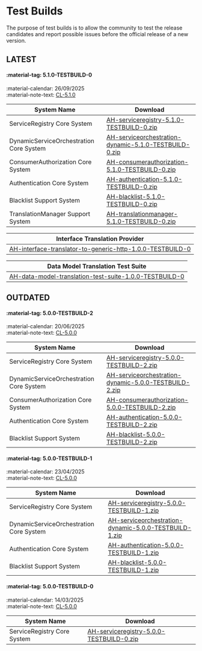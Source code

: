 # Test Builds

The purpose of test builds is to allow the community to test the release candidates and report possible issues before the official release of a new version.

## LATEST

#### :material-tag: 5.1.0-TESTBUILD-0

:material-calendar: 26/09/2025 <br/>
:material-note-text: [CL-5.1.0](../general/changelogs/cl510.md)

System Name | Download
--- | ---
ServiceRegistry Core System | [AH-serviceregistry-5.1.0-TESTBUILD-0.zip](https://github.com/eclipse-arrowhead/ah5-core-java-spring/releases/download/v5.1.0-TESTBUILD-0/AH-serviceregistry-5.1.0-TESTBUILD-0.zip)
DynamicServiceOrchestration Core System  | [AH-serviceorchestration-dynamic-5.1.0-TESTBUILD-0.zip](https://github.com/eclipse-arrowhead/ah5-core-java-spring/releases/download/v5.1.0-TESTBUILD-0/AH-serviceorchestration-dynamic-5.1.0-TESTBUILD-0.zip)
ConsumerAuthorization Core System | [AH-consumerauthorization-5.1.0-TESTBUILD-0.zip](https://github.com/eclipse-arrowhead/ah5-core-java-spring/releases/download/v5.1.0-TESTBUILD-0/AH-consumerauthorization-5.1.0-TESTBUILD-0.zip)
Authentication Core System | [AH-authentication-5.1.0-TESTBUILD-0.zip](https://github.com/eclipse-arrowhead/ah5-core-java-spring/releases/download/v5.1.0-TESTBUILD-0/AH-authentication-5.1.0-TESTBUILD-0.zip)
Blacklist Support System | [AH-blacklist-5.1.0-TESTBUILD-0.zip](https://github.com/eclipse-arrowhead/ah5-blacklist-java-spring/releases/download/v5.1.0-TESTBUILD-0/AH-blacklist-5.1.0-TESTBUILD-0.zip)
TranslationManager Support System | [AH-translationmanager-5.1.0-TESTBUILD-0.zip](https://github.com/eclipse-arrowhead/ah5-translation-manager-java-spring/releases/download/v5.1.0-TESTBUILD-0/AH-translationmanager-5.1.0-TESTBUILD-0.zip)

| Interface Translation Provider |
| ------------------------------ |
| [AH-interface-translator-to-generic-http-1.0.0-TESTBUILD-0](https://github.com/Aitia-IIOT/ah5-app-aitia-interface-translator-to-generic-http-java-spring/releases/download/v1.0.0/AH-interface-translator-to-generic-http-1.0.0-TESTBUILD-0.zip) |

 | Data Model Translation Test Suite |
 | --------------------------------- |
 | [AH-data-model-translation-test-suite-1.0.0-TESTBUILD-0](https://github.com/Aitia-IIOT/ah5-aitia-translation-test-suite/releases/download/v1.0.0-TESTBUILD-0/AH-data-model-translation-test-suite-1.0.0-TESTBUILD-0.zip) |

## OUTDATED

#### :material-tag: 5.0.0-TESTBUILD-2

:material-calendar: 20/06/2025 <br/>
:material-note-text: [CL-5.0.0](../general/changelogs/cl500.md)

System Name | Download
--- | ---
ServiceRegistry Core System | [AH-serviceregistry-5.0.0-TESTBUILD-2.zip](https://github.com/eclipse-arrowhead/ah5-core-java-spring/releases/download/v5.0.0-TESTBUILD-2/AH-serviceregistry-5.0.0-TESTBUILD-2.zip)
DynamicServiceOrchestration Core System  | [AH-serviceorchestration-dynamic-5.0.0-TESTBUILD-2.zip](https://github.com/eclipse-arrowhead/ah5-core-java-spring/releases/download/v5.0.0-TESTBUILD-2/AH-serviceorchestration-dynamic-5.0.0-TESTBUILD-2.zip)
ConsumerAuthorization Core System | [AH-consumerauthorization-5.0.0-TESTBUILD-2.zip](https://github.com/eclipse-arrowhead/ah5-core-java-spring/releases/download/v5.0.0-TESTBUILD-2/AH-consumerauthorization-5.0.0-TESTBUILD-2.zip)
Authentication Core System | [AH-authentication-5.0.0-TESTBUILD-2.zip](https://github.com/eclipse-arrowhead/ah5-core-java-spring/releases/download/v5.0.0-TESTBUILD-2/AH-authentication-5.0.0-TESTBUILD-2.zip)
Blacklist Support System | [AH-blacklist-5.0.0-TESTBUILD-2.zip](https://github.com/eclipse-arrowhead/ah5-blacklist-java-spring/releases/download/v5.0.0-TESTBUILD-2/AH-blacklist-5.0.0-TESTBUILD-2.zip)

#### :material-tag: 5.0.0-TESTBUILD-1	

:material-calendar: 23/04/2025 <br/>
:material-note-text: [CL-5.0.0](../general/changelogs/cl500.md)

System Name | Download
--- | ---
ServiceRegistry Core System | [AH-serviceregistry-5.0.0-TESTBUILD-1.zip](https://github.com/eclipse-arrowhead/ah5-core-java-spring/releases/download/v5.0.0-TESTBUILD-1/arrowhead-serviceregistry-5.0.0-TESTBUILD-1.zip)
DynamicServiceOrchestration Core System | [AH-serviceorchestration-dynamic-5.0.0-TESTBUILD-1.zip](https://github.com/eclipse-arrowhead/ah5-core-java-spring/releases/download/v5.0.0-TESTBUILD-1/arrowhead-serviceorchestration-dynamic-5.0.0-TESTBUILD-1.zip)
Authentication Core System | [AH-authentication-5.0.0-TESTBUILD-1.zip](https://github.com/eclipse-arrowhead/ah5-core-java-spring/releases/download/v5.0.0-TESTBUILD-1/arrowhead-authentication-5.0.0-TESTBUILD-1.zip)
Blacklist Support System | [AH-blacklist-5.0.0-TESTBUILD-1.zip](https://github.com/eclipse-arrowhead/ah5-blacklist-java-spring/releases/download/v5.0.0-TESTBUILD-1/arrowhead-blacklist-5.0.0-TESTBUILD-1.zip)

#### :material-tag: 5.0.0-TESTBUILD-0	

:material-calendar: 14/03/2025 <br/>
:material-note-text: [CL-5.0.0](../general/changelogs/cl500.md)

System Name | Download
--- | ---
ServiceRegistry Core System | [AH-serviceregistry-5.0.0-TESTBUILD-0.zip](https://github.com/eclipse-arrowhead/ah5-core-java-spring/releases/download/v5.0.0-TESTBUILD-0/arrowhead-serviceregistry-5.0.0-TESTBUILD-0.zip)
